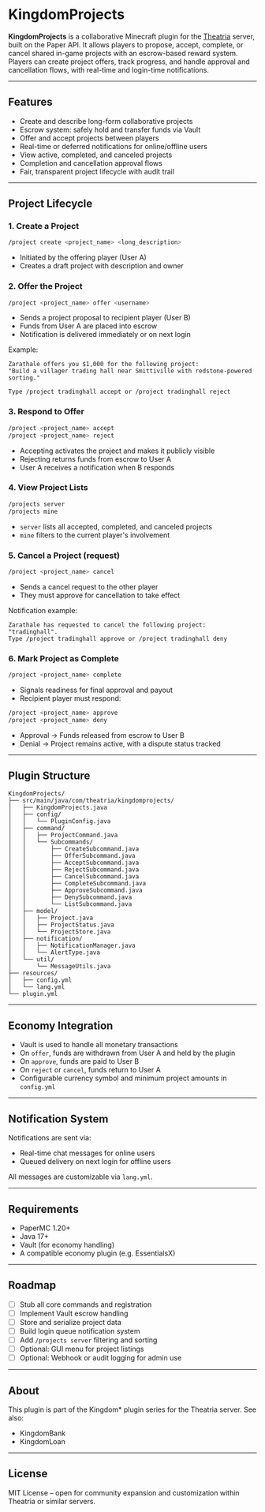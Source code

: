 # KingdomProjects

**KingdomProjects** is a collaborative Minecraft plugin for the [Theatria](https://playtheatria.com) server, built on the Paper API. It allows players to propose, accept, complete, or cancel shared in-game projects with an escrow-based reward system. Players can create project offers, track progress, and handle approval and cancellation flows, with real-time and login-time notifications.

---

## Features

* Create and describe long-form collaborative projects
* Escrow system: safely hold and transfer funds via Vault
* Offer and accept projects between players
* Real-time or deferred notifications for online/offline users
* View active, completed, and canceled projects
* Completion and cancellation approval flows
* Fair, transparent project lifecycle with audit trail

---

## Project Lifecycle

### 1. Create a Project

```bash
/project create <project_name> <long_description>
```

* Initiated by the offering player (User A)
* Creates a draft project with description and owner

### 2. Offer the Project

```bash
/project <project_name> offer <username>
```

* Sends a project proposal to recipient player (User B)
* Funds from User A are placed into escrow
* Notification is delivered immediately or on next login

Example:

```
Zarathale offers you $1,000 for the following project:
"Build a villager trading hall near Smittiville with redstone-powered sorting."

Type /project tradinghall accept or /project tradinghall reject
```

### 3. Respond to Offer

```bash
/project <project_name> accept
/project <project_name> reject
```

* Accepting activates the project and makes it publicly visible
* Rejecting returns funds from escrow to User A
* User A receives a notification when B responds

### 4. View Project Lists

```bash
/projects server
/projects mine
```

* `server` lists all accepted, completed, and canceled projects
* `mine` filters to the current player's involvement

### 5. Cancel a Project (request)

```bash
/project <project_name> cancel
```

* Sends a cancel request to the other player
* They must approve for cancellation to take effect

Notification example:

```
Zarathale has requested to cancel the following project: "tradinghall".
Type /project tradinghall approve or /project tradinghall deny
```

### 6. Mark Project as Complete

```bash
/project <project_name> complete
```

* Signals readiness for final approval and payout
* Recipient player must respond:

```bash
/project <project_name> approve
/project <project_name> deny
```

* Approval → Funds released from escrow to User B
* Denial → Project remains active, with a dispute status tracked

---

## Plugin Structure

```
KingdomProjects/
├── src/main/java/com/theatria/kingdomprojects/
│   ├── KingdomProjects.java
│   ├── config/
│   │   └── PluginConfig.java
│   ├── command/
│   │   ├── ProjectCommand.java
│   │   └── Subcommands/
│   │       ├── CreateSubcommand.java
│   │       ├── OfferSubcommand.java
│   │       ├── AcceptSubcommand.java
│   │       ├── RejectSubcommand.java
│   │       ├── CancelSubcommand.java
│   │       ├── CompleteSubcommand.java
│   │       ├── ApproveSubcommand.java
│   │       ├── DenySubcommand.java
│   │       └── ListSubcommand.java
│   ├── model/
│   │   ├── Project.java
│   │   ├── ProjectStatus.java
│   │   └── ProjectStore.java
│   ├── notification/
│   │   ├── NotificationManager.java
│   │   └── AlertType.java
│   └── util/
│       └── MessageUtils.java
├── resources/
│   ├── config.yml
│   └── lang.yml
└── plugin.yml
```

---

## Economy Integration

* Vault is used to handle all monetary transactions
* On `offer`, funds are withdrawn from User A and held by the plugin
* On `approve`, funds are paid to User B
* On `reject` or `cancel`, funds return to User A
* Configurable currency symbol and minimum project amounts in `config.yml`

---

## Notification System

Notifications are sent via:

* Real-time chat messages for online users
* Queued delivery on next login for offline users

All messages are customizable via `lang.yml`.

---

## Requirements

* PaperMC 1.20+
* Java 17+
* Vault (for economy handling)
* A compatible economy plugin (e.g. EssentialsX)

---

## Roadmap

* [ ] Stub all core commands and registration
* [ ] Implement Vault escrow handling
* [ ] Store and serialize project data
* [ ] Build login queue notification system
* [ ] Add `/projects server` filtering and sorting
* [ ] Optional: GUI menu for project listings
* [ ] Optional: Webhook or audit logging for admin use

---

## About

This plugin is part of the Kingdom\* plugin series for the Theatria server. See also:

* KingdomBank
* KingdomLoan

---

## License

MIT License – open for community expansion and customization within Theatria or similar servers.
